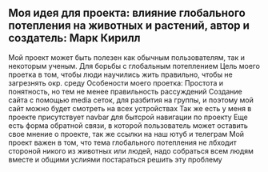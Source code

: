 ## Моя идея для проекта: влияние глобального потепления на животных и растений, автор и создатель: Марк Кирилл
Мой проект может быть полезен как обычным пользователям, так и некоторым ученым. Для борьбы с глобальным потеплением
Цель моего проетка в том, чтобы люди научились жить правильно, чтобы не загрезнять окр. среду
Особености моего проетка:
  Простота и понятность, но тем не менее правильность рассуждений
  Создание сайта с помощью media сеток, для разбития на группы, и поэтому мой сайт можно будет смотреть на всех устройствах
  Так же есть у меня в проекте присутствует navbar для бытсрой навигации по проекту
  Еще есть форма обратной связи, в которой пользователь может оставить свое мнение о проекте, так же ссылки на наш ютуб и телеграм
Мой проект важен в том, что тема глобального потепления не лбходит стороной никого из животных или людей, надо собраться всем людям вместе и общими услиями постараться решить эту проблему
